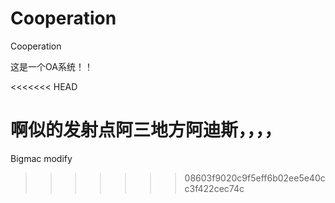 ﻿Cooperation
===========

Cooperation

这是一个OA系统！！

<<<<<<< HEAD


啊似的发射点阿三地方阿迪斯，，，，
=======
Bigmac modify
>>>>>>> 08603f9020c9f5eff6b02ee5e40cc3f422cec74c
